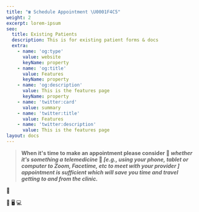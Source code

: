 ```yaml
---
title: "☎️ Schedule Appointment \U0001F4C5"
weight: 2
excerpt: lorem-ipsum
seo:
  title: Existing Patients
  description: This is for existing patient forms & docs
  extra:
    - name: 'og:type'
      value: website
      keyName: property
    - name: 'og:title'
      value: Features
      keyName: property
    - name: 'og:description'
      value: This is the features page
      keyName: property
    - name: 'twitter:card'
      value: summary
    - name: 'twitter:title'
      value: Features
    - name: 'twitter:description'
      value: This is the features page
layout: docs
---
```

> **When it's time to make an appointment please consider 🤔 *whether it's something a telemedicine* 📲 *\[e.g., using your phone, tablet or computer to Zoom, Facetime, etc to meet with your provider ] appointment is sufficient which will save you time and travel getting to and from the clinic.***

🏥

📲  🖥️ 💻
